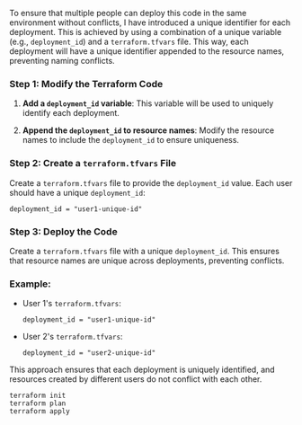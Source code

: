 To ensure that multiple people can deploy this code in the same environment without conflicts, I have introduced a unique identifier for each deployment. This is achieved by using a combination of a unique variable (e.g., `deployment_id`) and a `terraform.tfvars` file. This way, each deployment will have a unique identifier appended to the resource names, preventing naming conflicts.

### Step 1: Modify the Terraform Code

1. **Add a `deployment_id` variable**:
   This variable will be used to uniquely identify each deployment.

2. **Append the `deployment_id` to resource names**:
   Modify the resource names to include the `deployment_id` to ensure uniqueness.

### Step 2: Create a `terraform.tfvars` File

Create a `terraform.tfvars` file to provide the `deployment_id` value. Each user should have a unique `deployment_id`:

```hcl
deployment_id = "user1-unique-id"
```

### Step 3: Deploy the Code

Create a `terraform.tfvars` file with a unique `deployment_id`. This ensures that resource names are unique across deployments, preventing conflicts.

### Example:

- User 1's `terraform.tfvars`:
  ```hcl
  deployment_id = "user1-unique-id"
  ```

- User 2's `terraform.tfvars`:
  ```hcl
  deployment_id = "user2-unique-id"
  ```

This approach ensures that each deployment is uniquely identified, and resources created by different users do not conflict with each other. 

```hcl
terraform init
terraform plan
terraform apply
```
